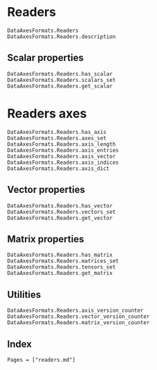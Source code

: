 # Readers

```@docs
DataAxesFormats.Readers
DataAxesFormats.Readers.description
```

## Scalar properties

```@docs
DataAxesFormats.Readers.has_scalar
DataAxesFormats.Readers.scalars_set
DataAxesFormats.Readers.get_scalar
```

# Readers axes

```@docs
DataAxesFormats.Readers.has_axis
DataAxesFormats.Readers.axes_set
DataAxesFormats.Readers.axis_length
DataAxesFormats.Readers.axis_entries
DataAxesFormats.Readers.axis_vector
DataAxesFormats.Readers.axis_indices
DataAxesFormats.Readers.axis_dict
```

## Vector properties

```@docs
DataAxesFormats.Readers.has_vector
DataAxesFormats.Readers.vectors_set
DataAxesFormats.Readers.get_vector
```

## Matrix properties

```@docs
DataAxesFormats.Readers.has_matrix
DataAxesFormats.Readers.matrices_set
DataAxesFormats.Readers.tensors_set
DataAxesFormats.Readers.get_matrix
```

## Utilities

```@docs
DataAxesFormats.Readers.axis_version_counter
DataAxesFormats.Readers.vector_version_counter
DataAxesFormats.Readers.matrix_version_counter
```

## Index

```@index
Pages = ["readers.md"]
```
